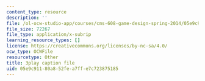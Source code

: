 ```yaml
---
content_type: resource
description: ''
file: /ol-ocw-studio-app/courses/cms-608-game-design-spring-2014/05e9c91180a852fea7ffe7c723875185_1506695.vtt
file_size: 72267
file_type: application/x-subrip
learning_resource_types: []
license: https://creativecommons.org/licenses/by-nc-sa/4.0/
ocw_type: OCWFile
resourcetype: Other
title: 3play caption file
uid: 05e9c911-80a8-52fe-a7ff-e7c723875185
---
```

